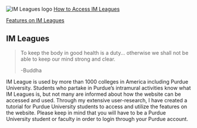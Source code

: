 
![IM Leagues logo](https://www.sandiego.edu/campusrecreation/images/IMLeagues%20Logo.png)
[How to Access IM Leagues](HowToAccessIMLeagues.md)      

[Features on IM Leagues](Features.on.IMLeagues.md) 
## IM Leagues
> To keep the body in good health is a duty... otherwise we shall not be able to keep our mind strong and clear.
>
>-Buddha

IM League is used by more than 1000 colleges in America including Purdue University. Students who partake in Purdue’s intramural activities know what IM Leagues is, but not many are informed about how the website can be accessed and used. Through my extensive user-research, I have created a tutorial for Purdue University students to access and utilize the features on the website. Please keep in mind that you will have to be a Purdue University student or faculty in order to login through your Purdue account.

